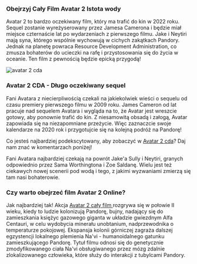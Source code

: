 ### Obejrzyj Cały Film Avatar 2 Istota wody

Avatar 2 to bardzo oczekiwany film, który ma trafić do kin w 2022 roku. Sequel zostanie wyreżyserowany przez Jamesa Camerona i będzie miał miejsce czternaście lat po wydarzeniach z pierwszego filmu. Jake i Neytiri mają syna, którego wspólnie wychowują w cichych zakątkach Pandory. Jednak na planetę powraca Resource Development Administration, co zmusza bohaterów do ucieczki na rafę i przystosowania się do życia w oceanie. Ten film z pewnością będzie epicką przygodą!

![avatar 2 cda](https://user-images.githubusercontent.com/96238976/188897035-a7ff09a2-417f-4023-a3af-4836d6fbe6e3.jpg)


### Avatar 2 CDA - Długo oczekiwany sequel

Fani Avatara z niecierpliwością czekali na jakiekolwiek wieści o sequelu od czasu premiery pierwszego filmu w 2009 roku. James Cameron od lat pracuje nad sequelem Avatara i wygląda na to, że Avatar jest wreszcie gotowy, aby ponownie trafić do kin. Z niesamowitą obsadą i załogą, Avatar zapowiada się na niezapomniane przeżycie. Więc zaznaczcie swoje kalendarze na 2020 rok i przygotujcie się na kolejną podróż na Pandorę!

Co jesteś najbardziej podekscytowany, aby zobaczyć w [Avatar 2 cda](https://film-flix.pl/filmy-online/avatar-2/)? Daj nam znać w komentarzach poniżej!

Fani Avatara najbardziej czekają na powrót Jake'a Sully i Neytiri, granych odpowiednio przez Sama Worthingtona i Zoe Saldanę. Wielu jest też ciekawych nowej scenerii pod wodą i tego, z jakimi wyzwaniami zmierzą się tam nasi bohaterowie.

### Czy warto obejrzeć film Avatar 2 Online?

Jak najbardziej tak! Akcja [Avatar 2 cały film ](https://film-flix.pl/filmy-online/avatar-2/)rozgrywa się w połowie II wieku, kiedy to ludzie kolonizują Pandorę, bujny, nadający się do zamieszkania księżyc gazowego giganta w układzie gwiezdnym Alfa Centauri, w celu wydobycia minerału unobtanium, nadprzewodnika o temperaturze pokojowej. Ekspansja kolonii górniczej zagraża dalszej egzystencji lokalnego plemienia Na'vi - humanoidalnego gatunku zamieszkującego Pandorę. Tytuł filmu odnosi się do genetycznie zmodyfikowanego ciała Na'vi obsługiwanego przez mózg zdalnie zlokalizowanego człowieka, które służy do interakcji z tubylcami Pandory.
